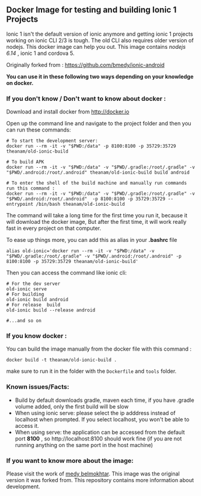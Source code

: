 ## Docker Image for testing and building Ionic 1 Projects 


 Ionic 1 isn't the default version of ionic anymore and getting ionic 1 projects working on ionic CLI 2/3 is tough. The old CLI also requires older version of nodejs. This docker image can help you out. This image contains *nodejs 6.14* , ionic 1 and cordova 5. 

Originally forked from : <https://github.com/bmedy/ionic-android>

**You can use it in these following two ways depending on your knowledge on docker.** 

### If you don't know / Don't want to know about docker : 

Download and install docker from <http://docker.io>

Open up the command line and navigate to the project folder and then you can run these commands:

    # To start the development server:
    docker run --rm -it -v "$PWD:/data" -p 8100:8100 -p 35729:35729 theanam/old-ionic-build

    # To build APK 
    docker run --rm -it -v "$PWD:/data" -v "$PWD/.gradle:/root/.gradle" -v "$PWD/.android:/root/.android" theanam/old-ionic-build build android

    # To enter the shell of the build machine and manually run commands run this command :
    docker run --rm -it -v "$PWD:/data" -v "$PWD/.gradle:/root/.gradle" -v "$PWD/.android:/root/.android"  -p 8100:8100 -p 35729:35729 --entrypoint /bin/bash theanam/old-ionic-build

The command will take a long time for the first time you run it, because it will download the docker image, But after the first time, it will work really fast in every project on that computer.


To ease up things more, you can add this as alias in your **.bashrc** file 

    alias old-ionic='docker run --rm -it -v "$PWD:/data" -v "$PWD/.gradle:/root/.gradle" -v "$PWD/.android:/root/.android" -p 8100:8100 -p 35729:35729 theanam/old-ionic-build'

Then you can access the command like ionic cli:

    # For the dev server
    old-ionic serve
    # For building 
    old-ionic build android
    # For release  build
    old-ionic build --release android

    #...and so on

### If you know docker :

You can build the image manually from the docker file with this command :

    docker build -t theanam/old-ionic-build .

make sure to run it in the folder with the `Dockerfile` and `tools` folder. 

### Known issues/Facts:

* Build by default downloads gradle, maven each time, if you have .gradle volume added, only the first build will be slow
* When using ionic serve: please select the ip adddress instead of localhost when prompted. If you select localhost, you won't be able to access it.
* When using serve: the application can be accessed from the default port **8100** , so http://localhost:8100 should work fine (if you are not running anything on the same port in the host machine) 

### If you want to know more about the image: 

Please visit the work of [medy belmokhtar](https://github.com/bmedy/ionic-android). This image was the original version it was forked from. This repository contains more information about development.


